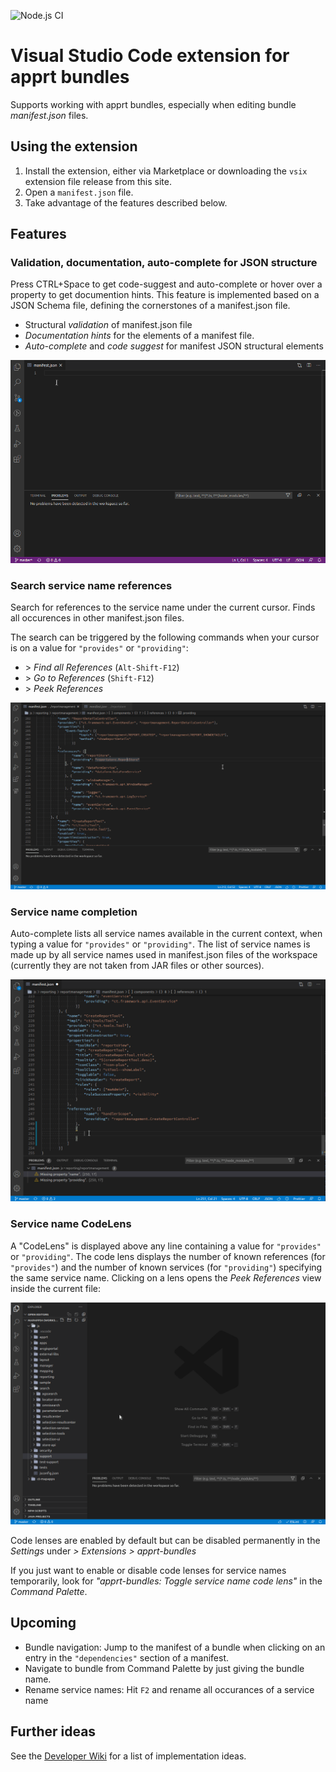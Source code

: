 
![Node.js CI](https://github.com/ctjdr/vscode-apprt-bundles/workflows/Node.js%20CI/badge.svg?branch=master)
# Visual Studio Code extension for apprt bundles

Supports working with apprt bundles, especially when editing bundle _manifest.json_ files.

## Using the extension

1. Install the extension, either via Marketplace or downloading the `vsix` extension file release from this site.
2. Open a `manifest.json` file.
3. Take advantage of the features described below.


## Features

### Validation, documentation, auto-complete for JSON structure

Press CTRL+Space to get code-suggest and auto-complete or hover over a property to get documention hints.
This feature is implemented based on a JSON Schema file, defining the cornerstones of a manifest.json file.

* Structural _validation_ of manifest.json file
* _Documentation hints_ for the elements of a manifest file.
* _Auto-complete_ and _code suggest_ for manifest JSON structural elements

![Feature Demo](images/demo.gif)

### Search service name references

Search for references to the service name under the current cursor.
Finds all occurences in other manifest.json files.

The search can be triggered by the following commands when your cursor is on a value for `"provides"` or `"providing"`:

* \> _Find all References_ (`Alt-Shift-F12`)
* \> _Go to References_ (`Shift-F12`)
* \> _Peek References_

![Feature Demo](images/feature_servicename_references.gif)

### Service name completion

Auto-complete lists all service names available in the current context, when typing a value for `"provides"` or `"providing"`.
The list of service names is made up by all service names used in manifest.json files of the workspace (currently they are not taken from JAR files or other sources).

![Feature Demo](images/feature_servicename_completion.gif)

### Service name CodeLens

A "CodeLens" is displayed above any line containing a value for `"provides"` or `"providing"`.
The code lens displays the number of known references (for `"provides"`) and the number of known services (for `"providing"`) specifying the same service name.
Clicking on a lens opens the *Peek References* view inside the current file:

![Feature Demo](images/feature_servicename_codelens.gif)

Code lenses are enabled by default but can be disabled permanently in the *Settings* under _> Extensions > apprt-bundles_

If you just want to enable or disable code lenses for service names temporarily, look for *"apprt-bundles: Toggle service name code lens"* in the *Command Palette*. 

## Upcoming

* Bundle navigation: Jump to the manifest of a bundle when clicking on an entry in the `"dependencies"` section of a manifest.
* Navigate to bundle from Command Palette by just giving the bundle name.
* Rename service names: Hit `F2` and rename all occurances of a service name

## Further ideas

See the [Developer Wiki](https://github.com/ctjdr/vscode-apprt-bundles/wiki/Implementation-Ideas) for a list of implementation ideas.
